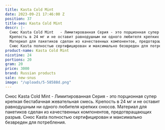 ```yaml
---
title: Kasta Cold Mint
date: 2023-09-21 17:46:00 Z
position: 37
title-seo: Kasta Cold Mint
descr: |-
  Снюс Kasta Cold Mint   - Лимитированная Серия - это порционная супер крепкая бестабачная жевательная смесь.
  Крепость в 24 мг и не оставит равнодушным ни одного любителя крепких снюсов.
  Материал для пакетиков сделан из качественных компонентов, предотвращающих разрыв.
  Снюс Kasta полностью сертифицирован и максимально безвреден для потребления.
product-name: Kasta Cold Mint
nicotine: 24
portions: 20
gram: 20
price: 3000
brand: Russian products
sale: new-snus
image: "/uploads/5-58588d.png"
---
```


Снюс Kasta Cold Mint   - Лимитированная Серия - это порционная супер крепкая бестабачная жевательная смесь.
Крепость в 24 мг и не оставит равнодушным ни одного любителя крепких снюсов.
Материал для пакетиков сделан из качественных компонентов, предотвращающих разрыв.
Снюс Kasta полностью сертифицирован и максимально безвреден для потребления.